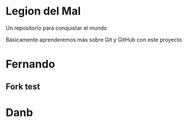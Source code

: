 # Legion del Mal
Un repositorio para conquistar el mundo

Básicamente aprenderemos más sobre Git y GitHub con este proyecto


# Fernando


## Fork test

# Danb